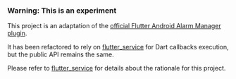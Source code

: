 ### Warning: This is an experiment   
This project is an adaptation of the [official Flutter Android Alarm Manager plugin](https://github.com/flutter/plugins/tree/master/packages/android_alarm_manager).

It has been refactored to rely on [flutter_service](https://github.com/vkammerer/flutter_service) for Dart callbacks execution, but the public API remains the same.

Please refer to [flutter_service](https://github.com/vkammerer/flutter_service) for details about the rationale for this project.
